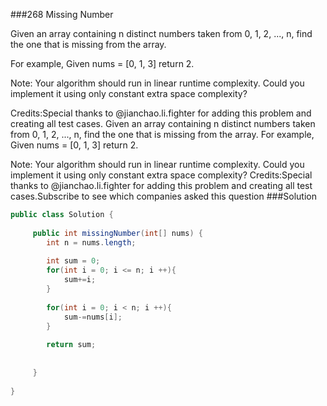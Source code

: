 ###268 Missing Number

Given an array containing n distinct numbers taken from 0, 1, 2, ..., n, find the one that is missing from the array.

For example,
Given nums = [0, 1, 3] return 2.


Note:
Your algorithm should run in linear runtime complexity. Could you implement it using only constant extra space complexity?

Credits:Special thanks to @jianchao.li.fighter for adding this problem and creating all test cases.
Given an array containing n distinct numbers taken from 0, 1, 2, ..., n, find the one that is missing from the array.
For example,
Given nums = [0, 1, 3] return 2.

Note:
Your algorithm should run in linear runtime complexity. Could you implement it using only constant extra space complexity?
Credits:Special thanks to @jianchao.li.fighter for adding this problem and creating all test cases.Subscribe to see which companies asked this question
###Solution
```java
public class Solution {
    
     public int missingNumber(int[] nums) {
        int n = nums.length;
        
        int sum = 0;
        for(int i = 0; i <= n; i ++){
            sum+=i;
        }
     
        for(int i = 0; i < n; i ++){
            sum-=nums[i];
        }
     
        return sum;
     
         
     }
 
}